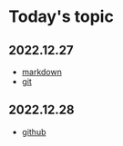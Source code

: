 # **Today's topic**

## 2022.12.27
* [markdown](markdown.md)
* [git](git.md)

## 2022.12.28
* [github](github.md)
